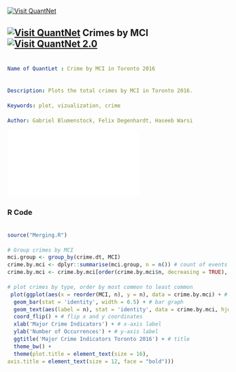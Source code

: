 [<img src="https://github.com/QuantLet/Styleguide-and-FAQ/blob/master/pictures/banner.png" width="888" alt="Visit QuantNet">](http://quantlet.de/)

## [<img src="https://github.com/QuantLet/Styleguide-and-FAQ/blob/master/pictures/qloqo.png" alt="Visit QuantNet">](http://quantlet.de/) **Crimes by MCI** [<img src="https://github.com/QuantLet/Styleguide-and-FAQ/blob/master/pictures/QN2.png" width="60" alt="Visit QuantNet 2.0">](http://quantlet.de/)

```yaml

Name of QuantLet : Crime by MCI in Toronto 2016


Description: Plots the total crimes by MCI in Toronto 2016.

Keywords: plot, vizualization, crime

Author: Gabriel Blumenstock, Felix Degenhardt, Haseeb Warsi


```

![Picture1](crimes_by_MCI.pdf)


### R Code
```r

source("Merging.R")

# Group crimes by MCI
mci.group <- group_by(crime.dt, MCI)
crime.by.mci <- dplyr::summarise(mci.group, n = n()) # count of events by MCI
crime.by.mci <- crime.by.mci[order(crime.by.mci$n, decreasing = TRUE), ] # order crime by type from most to least 

# plot crimes by type, order by most common to least common
 plot(ggplot(aes(x = reorder(MCI, n), y = n), data = crime.by.mci) + # order MCI's by number of occurrences, use crime by MCI data
  geom_bar(stat = 'identity', width = 0.5) + # bar graph
  geom_text(aes(label = n), stat = 'identity', data = crime.by.mci, hjust = -0.1, size = 3.5) +
  coord_flip() + # flip x and y coordinates
  xlab('Major Crime Indicators') + # x-axis label
  ylab('Number of Occurrences') + # y-axis label 
  ggtitle('Major Crime Indicators Toronto 2016') + # title
  theme_bw() + 
  theme(plot.title = element_text(size = 16),
axis.title = element_text(size = 12, face = "bold")))

